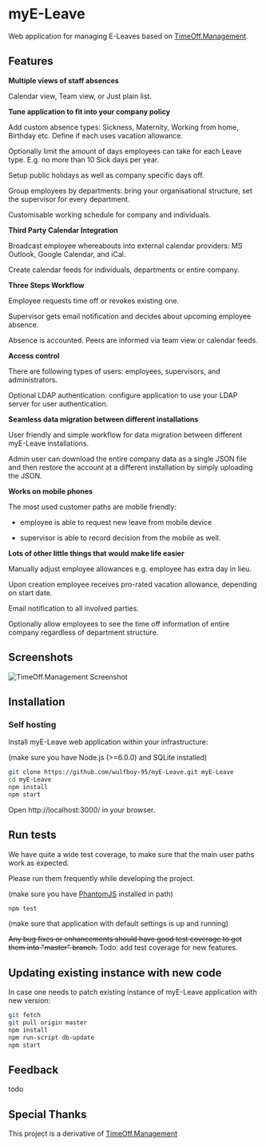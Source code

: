 
# myE-Leave

Web application for managing E-Leaves based on [TimeOff.Management](https://github.com/timeoff-management/application).

## Features

**Multiple views of staff absences**

Calendar view, Team view, or Just plain list.

**Tune application to fit into your company policy**

Add custom absence types: Sickness, Maternity, Working from home, Birthday etc. Define if each uses vacation allowance.

Optionally limit the amount of days employees can take for each Leave type. E.g. no more than 10 Sick days per year.

Setup public holidays as well as company specific days off.

Group employees by departments: bring your organisational structure, set the supervisor for every department.

Customisable working schedule for company and individuals.

**Third Party Calendar Integration**

Broadcast employee whereabouts into external calendar providers: MS Outlook, Google Calendar, and iCal.

Create calendar feeds for individuals, departments or entire company.

**Three Steps Workflow**

Employee requests time off or revokes existing one.

Supervisor gets email notification and decides about upcoming employee absence.

Absence is accounted. Peers are informed via team view or calendar feeds.

**Access control**

There are following types of users: employees, supervisors, and administrators.

Optional LDAP authentication: configure application to use your LDAP server for user authentication.

**Seamless data migration between different installations**

User friendly and simple workflow for data migration between different myE-Leave installations.

Admin user can download the entire company data as a single JSON file and then restore the account at a different installation by simply uploading the JSON.

**Works on mobile phones**

The most used customer paths are mobile friendly:

* employee is able to request new leave from mobile device

* supervisor is able to record decision from the mobile as well.

**Lots of other little things that would make life easier**

Manually adjust employee allowances
e.g. employee has extra day in lieu.

Upon creation employee receives pro-rated vacation allowance, depending on start date.

Email notification to all involved parties.

Optionally allow employees to see the time off information of entire company regardless of department structure.

## Screenshots

![TimeOff.Management Screenshot](https://raw.githubusercontent.com/timeoff-management/application/master/public/img/readme_screenshot.png)

## Installation

### Self hosting

Install myE-Leave web application within your infrastructure:

(make sure you have Node.js (>=6.0.0) and SQLite installed)

```bash
git clone https://github.com/wulfboy-95/myE-Leave.git myE-Leave
cd myE-Leave
npm install
npm start
```
Open http://localhost:3000/ in your browser.

## Run tests

We have quite a wide test coverage, to make sure that the main user paths work as expected.

Please run them frequently while developing the project.

(make sure you have [PhantomJS](http://phantomjs.org/download.html) installed in path)

```bash
npm test
```

(make sure that application with default settings is up and running)

~~Any bug fixes or enhancements should have good test coverage to get them into "master" branch.~~ Todo: add test coverage for new features.

## Updating existing instance with new code

In case one needs to patch existing instance of myE-Leave application with new version:

```bash
git fetch
git pull origin master
npm install
npm run-script db-update
npm start
```

## Feedback

todo

## Special Thanks

This project is a derivative of [TimeOff.Management](https://github.com/timeoff-management/application)